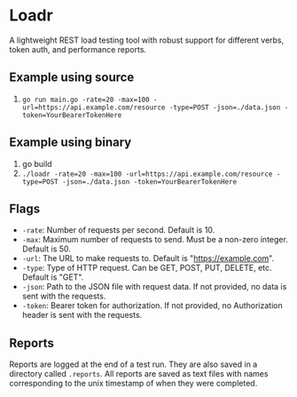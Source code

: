# Loadr

A lightweight REST load testing tool with robust support for different verbs, token auth, and performance reports.

## Example using source

1. `go run main.go -rate=20 -max=100 -url=https://api.example.com/resource -type=POST -json=./data.json -token=YourBearerTokenHere`

## Example using binary

1. go build
2. `./loadr -rate=20 -max=100 -url=https://api.example.com/resource -type=POST -json=./data.json -token=YourBearerTokenHere`

## Flags

- `-rate`: Number of requests per second. Default is 10.
- `-max`: Maximum number of requests to send. Must be a non-zero integer. Default is 50.
- `-url`: The URL to make requests to. Default is "https://example.com".
- `-type`: Type of HTTP request. Can be GET, POST, PUT, DELETE, etc. Default is "GET".
- `-json`: Path to the JSON file with request data. If not provided, no data is sent with the requests.
- `-token`: Bearer token for authorization. If not provided, no Authorization header is sent with the requests.

## Reports

Reports are logged at the end of a test run. They are also saved in a directory called `.reports`. All reports are saved as text files with names corresponding to the unix timestamp of when they were completed.
